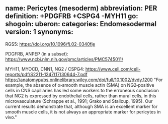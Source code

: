 name: Pericytes (mesoderm)
abbreviation: PER
definition: +PDGFRB +CSPG4 -MYH11
go:
shogoin: 
uberon:
categories: Endomesodermal
version: 1
synonyms:
---

RGS5: https://doi.org/10.1096/fj.02-0340fje

PDGFRB, ANPEP (in a subset): https://www.ncbi.nlm.nih.gov/pmc/articles/PMC5745011/

MYH11, MYOCD, CNN1, NG2 / CSPG4: 
    https://www.cell.com/cell-reports/pdf/S2211-1247(17)30644-7.pdf
    https://anatomypubs.onlinelibrary.wiley.com/doi/full/10.1002/dvdy.1200
    "For example, the absence of α‐smooth muscle actin (SMA) on NG2‐positive cells in CNS capillaries has led some workers to the erroneous conclusion that NG2 is expressed by endothelial cells, rather than mural cells, in this microvasculature (Schrappe et al., 1991; Grako and Stallcup, 1995). Our current results demonstrate that, although SMA is an excellent marker for smooth muscle cells, it is not always an appropriate marker for pericytes in vivo."
